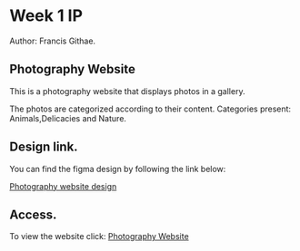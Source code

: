 # Week 1 IP
Author: Francis Githae.
## Photography Website
This is a photography website that displays photos in a gallery. 

The photos are categorized according to their  content. Categories present: Animals,Delicacies and Nature.

## Design link.
You can find the figma design by following the link below:

[Photography website design](https://www.figma.com/file/SHuAZMa9fBCtMgevHJRnal/Photography-website?node-id=0%3A1)

## Access.
To view the website click: 
[Photography Website](githaefrancis.github.io/week1-ip)